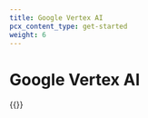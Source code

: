 ```yaml
---
title: Google Vertex AI
pcx_content_type: get-started
weight: 6
---
```


# Google Vertex AI

{{<render file="_vertex.md">}}